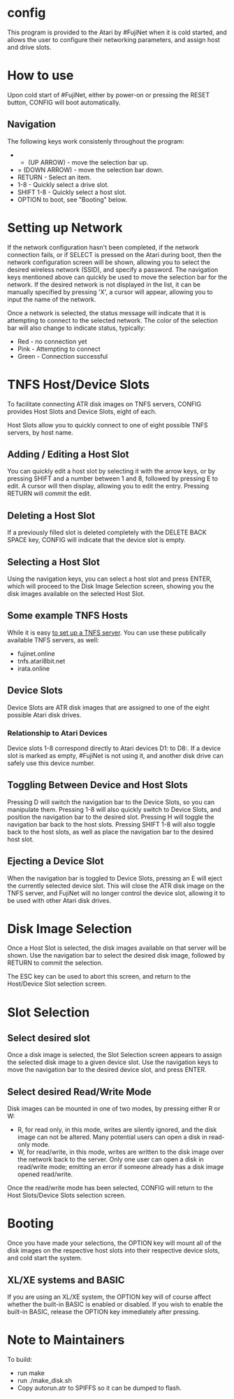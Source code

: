 config
======

This program is provided to the Atari by #FujiNet when it is cold started, and allows the user to configure their networking parameters, and assign host and drive slots.

How to use
==========

Upon cold start of #FujiNet, either by power-on or pressing the RESET button, CONFIG will boot automatically.

Navigation
----------

The following keys work consistenly throughout the program:

* - (UP ARROW) - move the selection bar up.
* = (DOWN ARROW) - move the selection bar down.
* RETURN - Select an item.
* 1-8 - Quickly select a drive slot.
* SHIFT 1-8 - Quickly select a host slot.
* OPTION to boot, see "Booting" below.

Setting up Network
==================

If the network configuration hasn't been completed, if the network connection fails, or if SELECT is pressed on the Atari during boot, then the network configuration screen will be shown, allowing you to select the desired wireless network (SSID), and specify a password. The navigation keys mentioned above can quickly be used to move the selection bar for the network. If the desired network is not displayed in the list, it can be manually specified by pressing 'X', a cursor will appear, allowing you to input the name of the network.

Once a network is selected, the status message will indicate that it is attempting to connect to the selected network. The color of the selection bar will also change to indicate status, typically:

* Red - no connection yet
* Pink - Attempting to connect
* Green - Connection successful

TNFS Host/Device Slots
======================

To facilitate connecting ATR disk images on TNFS servers, CONFIG provides Host Slots and Device Slots, eight of each.

Host Slots allow you to quickly connect to one of eight possible TNFS servers, by host name.

Adding / Editing a Host Slot
----------------------------

You can quickly edit a host slot by selecting it with the arrow keys, or by pressing SHIFT and a number between 1 and 8, followed by pressing E to edit. A cursor will then display, allowing you to edit the entry. Pressing RETURN will commit the edit.

Deleting a Host Slot
--------------------
If a previously filled slot is deleted completely with the DELETE BACK SPACE key, CONFIG will indicate that the device slot is empty.

Selecting a Host Slot
---------------------
Using the navigation keys, you can select a host slot and press ENTER, which will proceed to the Disk Image Selection screen, showing you the disk images available on the selected Host Slot.

Some example TNFS Hosts
-----------------------

While it is easy [to set up a TNFS server](http://spectrum.alioth.net/doc/index.php/TNFS_server). You can use these publically available TNFS servers, as well:

* fujinet.online
* tnfs.atari8bit.net
* irata.online

Device Slots
------------

Device Slots are ATR disk images that are assigned to one of the eight possible Atari disk drives.

### Relationship to Atari Devices

Device slots 1-8 correspond directly to Atari devices D1: to D8:. If a device slot is marked as empty, #FujiNet is not using it, and another disk drive can safely use this device number.

Toggling Between Device and Host Slots
--------------------------------------

Pressing D will switch the navigation bar to the Device Slots, so you can manipulate them. Pressing 1-8 will also quickly switch to Device Slots, and position the navigation bar to the desired slot. Pressing H will toggle the navigation bar back to the host slots. Pressing SHIFT 1-8 will also toggle back to the host slots, as well as place the navigation bar to the desired host slot.

Ejecting a Device Slot
----------------------

When the navigation bar is toggled to Device Slots, pressing an E will eject the currently selected device slot. This will close the ATR disk image on the TNFS server, and FujiNet will no longer control the device slot, allowing it to be used with other Atari disk drives.

Disk Image Selection
====================

Once a Host Slot is selected, the disk images available on that server will be shown. Use the navigation bar to select the desired disk image, followed by RETURN to commit the selection.

The ESC key can be used to abort this screen, and return to the Host/Device Slot selection screen.

Slot Selection
==============

Select desired slot
-------------------

Once a disk image is selected, the Slot Selection screen appears to assign the selected disk image to a given device slot. Use the navigation keys to move the navigation bar to the desired device slot, and press ENTER.

Select desired Read/Write Mode
------------------------------

Disk images can be mounted in one of two modes, by pressing either R or W:

* R, for read only, in this mode, writes are silently ignored, and the disk image can not be altered. Many potential users can open a disk in read-only mode.
* W, for read/write, in this mode, writes are written to the disk image over the network back to the server. Only one user can open a disk in read/write mode; emitting an error if someone already has a disk image opened read/write.

Once the read/write mode has been selected, CONFIG will return to the Host Slots/Device Slots selection screen.

Booting
=======

Once you have made your selections, the OPTION key will mount all of the disk images on the respective host slots into their respective device slots, and cold start the system.

XL/XE systems and BASIC
-----------------------
If you are using an XL/XE system, the OPTION key will of course affect whether the built-in BASIC is enabled or disabled. If you wish to enable the built-in BASIC, release the OPTION key immediately after pressing.

Note to Maintainers
===================

To build:

* run make
* run ./make_disk.sh
* Copy autorun.atr to SPIFFS so it can be dumped to flash.


